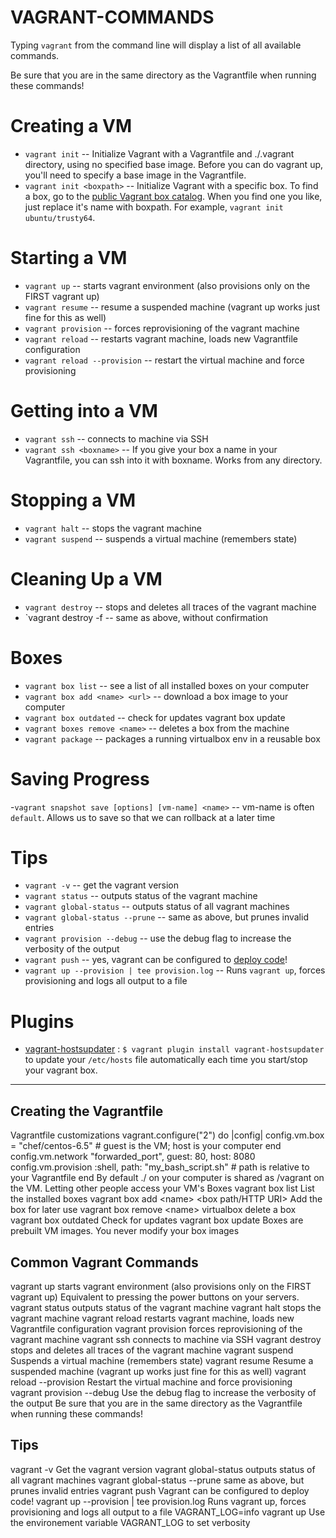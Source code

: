 # VAGRANT-COMMANDS
Typing `vagrant` from the command line will display a list of all available commands.

Be sure that you are in the same directory as the Vagrantfile when running these commands!

# Creating a VM
- `vagrant init`           -- Initialize Vagrant with a Vagrantfile and ./.vagrant directory, using no specified base image. Before you can do vagrant up, you'll need to specify a base image in the Vagrantfile.
- `vagrant init <boxpath>` -- Initialize Vagrant with a specific box. To find a box, go to the [public Vagrant box catalog](https://app.vagrantup.com/boxes/search). When you find one you like, just replace it's name with boxpath. For example, `vagrant init ubuntu/trusty64`.

# Starting a VM
- `vagrant up`                  -- starts vagrant environment (also provisions only on the FIRST vagrant up)
- `vagrant resume`              -- resume a suspended machine (vagrant up works just fine for this as well)
- `vagrant provision`           -- forces reprovisioning of the vagrant machine
- `vagrant reload`              -- restarts vagrant machine, loads new Vagrantfile configuration
- `vagrant reload --provision`  -- restart the virtual machine and force provisioning

# Getting into a VM
- `vagrant ssh`           -- connects to machine via SSH
- `vagrant ssh <boxname>` -- If you give your box a name in your Vagrantfile, you can ssh into it with boxname. Works from any directory.

# Stopping a VM
- `vagrant halt`        -- stops the vagrant machine
- `vagrant suspend`     -- suspends a virtual machine (remembers state)

# Cleaning Up a VM
- `vagrant destroy`     -- stops and deletes all traces of the vagrant machine
- `vagrant destroy -f   -- same as above, without confirmation

# Boxes
- `vagrant box list`              -- see a list of all installed boxes on your computer
- `vagrant box add <name> <url>`  -- download a box image to your computer
- `vagrant box outdated`          -- check for updates vagrant box update
- `vagrant boxes remove <name>`   -- deletes a box from the machine
- `vagrant package`               -- packages a running virtualbox env in a reusable box

# Saving Progress
-`vagrant snapshot save [options] [vm-name] <name>` -- vm-name is often `default`. Allows us to save so that we can rollback at a later time

# Tips
- `vagrant -v`                    -- get the vagrant version
- `vagrant status`                -- outputs status of the vagrant machine
- `vagrant global-status`         -- outputs status of all vagrant machines
- `vagrant global-status --prune` -- same as above, but prunes invalid entries
- `vagrant provision --debug`     -- use the debug flag to increase the verbosity of the output
- `vagrant push`                  -- yes, vagrant can be configured to [deploy code](http://docs.vagrantup.com/v2/push/index.html)!
- `vagrant up --provision | tee provision.log`  -- Runs `vagrant up`, forces provisioning and logs all output to a file

# Plugins
- [vagrant-hostsupdater](https://github.com/cogitatio/vagrant-hostsupdater) : `$ vagrant plugin install vagrant-hostsupdater` to update your `/etc/hosts` file automatically each time you start/stop your vagrant box.
**************************************************************************************************************************************
## Creating the Vagran­tfile
Vagran­tfile custom­iza­tions
vagrant.configure("2") do |config|
    config.vm.box = "chef/centos-6.5"
    # guest is the VM; host is your computer end
    config.vm.network "forwarded_port", guest: 80, host: 8080
    config.vm.provision :shell, path: "my_bash_script.sh"
    # path is relative to your Vagrantfile
end
By default ./ on your computer is shared as /vagrant on the VM. Letting other people access your VM's
Boxes
vagrant box list
List the installed boxes
vagrant box add <na­me> <box path/HTTP URI>
Add the box for later use
vagrant box remove <na­me> virtualbox
delete a box
vagrant box outdated
Check for updates vagrant box update
Boxes are prebuilt VM images. You never modify your box images
 	
## Common Vagrant Commands
vagrant up
starts vagrant enviro­nment (also provisions only on the FIRST vagrant up) Equivalent to pressing the power buttons on your servers.
vagrant status
outputs status of the vagrant machine
vagrant halt
stops the vagrant machine
vagrant reload
restarts vagrant machine, loads new Vagran­tfile config­uration
vagrant provision
forces reprov­isi­oning of the vagrant machine
vagrant ssh
connects to machine via SSH
vagrant destroy
stops and deletes all traces of the vagrant machine
vagrant suspend
Suspends a virtual machine (remembers state)
vagrant resume
Resume a suspended machine (vagrant up works just fine for this as well)
vagrant reload --prov­ision
Restart the virtual machine and force provis­ioning
vagrant provision --debug
Use the debug flag to increase the verbosity of the output
Be sure that you are in the same directory as the Vagran­tfile when running these commands!

 
## Tips
vagrant -v
Get the vagrant version
vagrant global­-status
outputs status of all vagrant machines
vagrant global­-status --prune
same as above, but prunes invalid entries
vagrant push
Vagrant can be configured to deploy code!
vagrant up --prov­ision | tee provis­ion.log
Runs vagrant up, forces provis­ioning and logs all output to a file
VAGRAN­T_L­OG=info vagrant up
Use the enviro­nement variable VAGRAN­T_LOG to set verbosity
